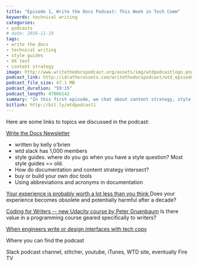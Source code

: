 ```yaml
---
title: "Episode 1, Write the Docs Podcast: This Week in Tech Comm"
keywords: technical writing
categories: 
- podcasts
# date: 2016-11-19
tags:
- write the docs
- technical writing
- style guides
- UX text
- content strategy
image: http://www.writethedocspodcast.org/assets/img/wtdpodcastlogo.png
podcast_link: http://idratherassets.com/writethedocspodcast/wtd_episode_1.mp3
podcast_file_size: 47.1 MB
podcast_duration: "59:15"
podcast_length: 47066142 
summary: "In this first episode, we chat about content strategy, style guides, abbreviations and acronyms, developer-written UI copy, and more. The four co-hosts include Jared Morgan, Carlee Potter, Chris Ward, and Tom Johnson. Locations for the co-hosts include Sydney, Brisbane, Berlin, and California. In this first episode, we introduce the podcast, co-hosts, style, and general "
bitlink: http://bit.ly/wtdpodcast1
---
```


Here are some links to topics we discussed in the podcast:

[Write the Docs Newsletter](http://us6.campaign-archive2.com/?u=94377ea46d8b176a11a325d03&id=5e6688ab4c&e=bddb90f28a)

- written by kelly o'brien
- wtd slack has 1,000 members
- style guides. where do you go when you have a style question? Most style guides == old.
- How do documentation and content strategy intersect?
- buy or build your own doc tools
- Using abbreviations and acronyms in documentation

[Your experience is probably worth a lot less than you think
](https://techcrunch.com/2016/10/22/your-experience-is-probably-worth-a-lot-less-than-you-think/amp/)
Does your experience becomes obsolete and potentially harmful after a decade?  

[Coding for Writers -- new Udacity course by Peter Gruenbaum](https://www.udemy.com/coding-for-writers-1-basic-programming/)
Is there value in a programming course geared specifically to writers?

[When engineers write or design interfaces with tech copy](http://jaredleonmorgan.net/2016/11/08/U-Bnk-Has-NFC-About-Correct-User-Feedback.html)

Where you can find the podcast

Slack podcast channel, stitcher, youtube, iTunes, WTD site, eventually Fire TV
